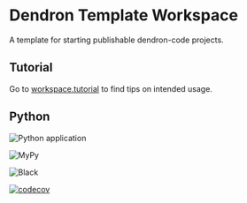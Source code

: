# Dendron Template Workspace

A template for starting publishable dendron-code projects.

## Tutorial

Go to [workspace.tutorial](https://mjvolk3.github.io/Dendron-Template/notes/e8kb97d0ku0yblwiraw8wv0/) to find tips on intended usage.

## Python

![Python application](https://github.com/mjvolk3/Dendron-Template/actions/workflows/python_app.yaml/badge.svg)

![MyPy](https://github.com/mjvolk3/Dendron-Template/actions/workflows/mypy.yaml/badge.svg)

![Black](https://github.com/mjvolk3/Dendron-Template/actions/workflows/black.yaml/badge.svg)

[![codecov](https://codecov.io/gh/mjvolk3/Dendron-Template/branch/main/graph/badge.svg)](https://codecov.io/gh/mjvolk3/Dendron-Template)
